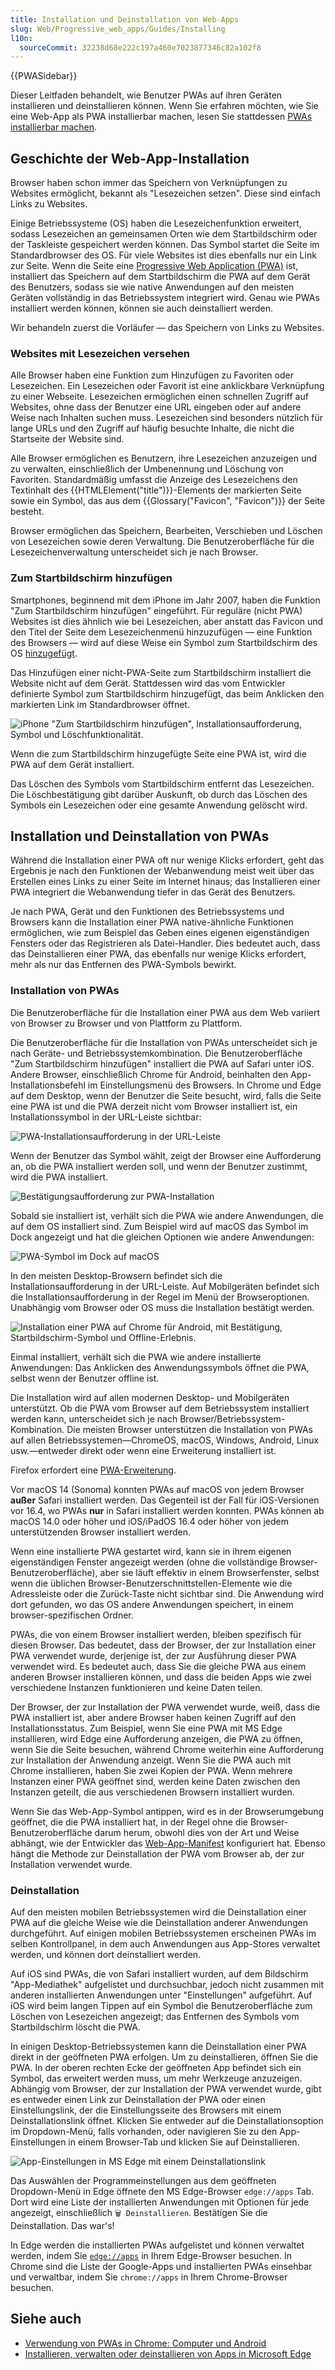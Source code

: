 ```yaml
---
title: Installation und Deinstallation von Web-Apps
slug: Web/Progressive_web_apps/Guides/Installing
l10n:
  sourceCommit: 32238d68e222c197a460e7023877346c82a102f8
---
```


{{PWASidebar}}

Dieser Leitfaden behandelt, wie Benutzer PWAs auf ihren Geräten installieren und deinstallieren können. Wenn Sie erfahren möchten, wie Sie eine Web-App als PWA installierbar machen, lesen Sie stattdessen [PWAs installierbar machen](/de/docs/Web/Progressive_web_apps/Guides/Making_PWAs_installable).

## Geschichte der Web-App-Installation

Browser haben schon immer das Speichern von Verknüpfungen zu Websites ermöglicht, bekannt als "Lesezeichen setzen". Diese sind einfach Links zu Websites.

Einige Betriebssysteme (OS) haben die Lesezeichenfunktion erweitert, sodass Lesezeichen an gemeinsamen Orten wie dem Startbildschirm oder der Taskleiste gespeichert werden können. Das Symbol startet die Seite im Standardbrowser des OS. Für viele Websites ist dies ebenfalls nur ein Link zur Seite. Wenn die Seite eine [Progressive Web Application (PWA)](/de/docs/Web/Progressive_web_apps) ist, installiert das Speichern auf dem Startbildschirm die PWA auf dem Gerät des Benutzers, sodass sie wie native Anwendungen auf den meisten Geräten vollständig in das Betriebssystem integriert wird. Genau wie PWAs installiert werden können, können sie auch deinstalliert werden.

Wir behandeln zuerst die Vorläufer — das Speichern von Links zu Websites.

### Websites mit Lesezeichen versehen

Alle Browser haben eine Funktion zum Hinzufügen zu Favoriten oder Lesezeichen. Ein Lesezeichen oder Favorit ist eine anklickbare Verknüpfung zu einer Webseite. Lesezeichen ermöglichen einen schnellen Zugriff auf Websites, ohne dass der Benutzer eine URL eingeben oder auf andere Weise nach Inhalten suchen muss. Lesezeichen sind besonders nützlich für lange URLs und den Zugriff auf häufig besuchte Inhalte, die nicht die Startseite der Website sind.

Alle Browser ermöglichen es Benutzern, ihre Lesezeichen anzuzeigen und zu verwalten, einschließlich der Umbenennung und Löschung von Favoriten. Standardmäßig umfasst die Anzeige des Lesezeichens den Textinhalt des {{HTMLElement("title")}}-Elements der markierten Seite sowie ein Symbol, das aus dem {{Glossary("Favicon", "Favicon")}} der Seite besteht.

Browser ermöglichen das Speichern, Bearbeiten, Verschieben und Löschen von Lesezeichen sowie deren Verwaltung. Die Benutzeroberfläche für die Lesezeichenverwaltung unterscheidet sich je nach Browser.

### Zum Startbildschirm hinzufügen

Smartphones, beginnend mit dem iPhone im Jahr 2007, haben die Funktion "Zum Startbildschirm hinzufügen" eingeführt. Für reguläre (nicht PWA) Websites ist dies ähnlich wie bei Lesezeichen, aber anstatt das Favicon und den Titel der Seite dem Lesezeichenmenü hinzuzufügen — eine Funktion des Browsers — wird auf diese Weise ein Symbol zum Startbildschirm des OS [hinzugefügt](/de/docs/Learn/HTML/Introduction_to_HTML/The_head_metadata_in_HTML#adding_custom_icons_to_your_site).

Das Hinzufügen einer nicht-PWA-Seite zum Startbildschirm installiert die Website nicht auf dem Gerät. Stattdessen wird das vom Entwickler definierte Symbol zum Startbildschirm hinzugefügt, das beim Anklicken den markierten Link im Standardbrowser öffnet.

![iPhone "Zum Startbildschirm hinzufügen", Installationsaufforderung, Symbol und Löschfunktionalität.](iphone_pwa.jpg)

Wenn die zum Startbildschirm hinzugefügte Seite eine PWA ist, wird die PWA auf dem Gerät installiert.

Das Löschen des Symbols vom Startbildschirm entfernt das Lesezeichen. Die Löschbestätigung gibt darüber Auskunft, ob durch das Löschen des Symbols ein Lesezeichen oder eine gesamte Anwendung gelöscht wird.

## Installation und Deinstallation von PWAs

Während die Installation einer PWA oft nur wenige Klicks erfordert, geht das Ergebnis je nach den Funktionen der Webanwendung meist weit über das Erstellen eines Links zu einer Seite im Internet hinaus; das Installieren einer PWA integriert die Webanwendung tiefer in das Gerät des Benutzers.

Je nach PWA, Gerät und den Funktionen des Betriebssystems und Browsers kann die Installation einer PWA native-ähnliche Funktionen ermöglichen, wie zum Beispiel das Geben eines eigenen eigenständigen Fensters oder das Registrieren als Datei-Handler. Dies bedeutet auch, dass das Deinstallieren einer PWA, das ebenfalls nur wenige Klicks erfordert, mehr als nur das Entfernen des PWA-Symbols bewirkt.

### Installation von PWAs

Die Benutzeroberfläche für die Installation einer PWA aus dem Web variiert von Browser zu Browser und von Plattform zu Plattform.

Die Benutzeroberfläche für die Installation von PWAs unterscheidet sich je nach Geräte- und Betriebssystemkombination. Die Benutzeroberfläche "Zum Startbildschirm hinzufügen" installiert die PWA auf Safari unter iOS. Andere Browser, einschließlich Chrome für Android, beinhalten den App-Installationsbefehl im Einstellungsmenü des Browsers. In Chrome und Edge auf dem Desktop, wenn der Benutzer die Seite besucht, wird, falls die Seite eine PWA ist und die PWA derzeit nicht vom Browser installiert ist, ein Installationssymbol in der URL-Leiste sichtbar:

![PWA-Installationsaufforderung in der URL-Leiste](pwa-install.png)

Wenn der Benutzer das Symbol wählt, zeigt der Browser eine Aufforderung an, ob die PWA installiert werden soll, und wenn der Benutzer zustimmt, wird die PWA installiert.

![Bestätigungsaufforderung zur PWA-Installation](installconfirm.jpg)

Sobald sie installiert ist, verhält sich die PWA wie andere Anwendungen, die auf dem OS installiert sind. Zum Beispiel wird auf macOS das Symbol im Dock angezeigt und hat die gleichen Optionen wie andere Anwendungen:

![PWA-Symbol im Dock auf macOS](dock.jpg)

In den meisten Desktop-Browsern befindet sich die Installationsaufforderung in der URL-Leiste. Auf Mobilgeräten befindet sich die Installationsaufforderung in der Regel im Menü der Browseroptionen. Unabhängig vom Browser oder OS muss die Installation bestätigt werden.

![Installation einer PWA auf Chrome für Android, mit Bestätigung, Startbildschirm-Symbol und Offline-Erlebnis.](android_pwa.jpg)

Einmal installiert, verhält sich die PWA wie andere installierte Anwendungen: Das Anklicken des Anwendungssymbols öffnet die PWA, selbst wenn der Benutzer offline ist.

Die Installation wird auf allen modernen Desktop- und Mobilgeräten unterstützt. Ob die PWA vom Browser auf dem Betriebssystem installiert werden kann, unterscheidet sich je nach Browser/Betriebssystem-Kombination. Die meisten Browser unterstützen die Installation von PWAs auf allen Betriebssystemen—ChromeOS, macOS, Windows, Android, Linux usw.—entweder direkt oder wenn eine Erweiterung installiert ist.

Firefox erfordert eine [PWA-Erweiterung](https://addons.mozilla.org/en-US/firefox/addon/pwas-for-firefox/).

Vor macOS 14 (Sonoma) konnten PWAs auf macOS von jedem Browser **außer** Safari installiert werden. Das Gegenteil ist der Fall für iOS-Versionen vor 16.4, wo PWAs **nur** in Safari installiert werden konnten. PWAs können ab macOS 14.0 oder höher und iOS/iPadOS 16.4 oder höher von jedem unterstützenden Browser installiert werden.

Wenn eine installierte PWA gestartet wird, kann sie in ihrem eigenen eigenständigen Fenster angezeigt werden (ohne die vollständige Browser-Benutzeroberfläche), aber sie läuft effektiv in einem Browserfenster, selbst wenn die üblichen Browser-Benutzerschnittstellen-Elemente wie die Adressleiste oder die Zurück-Taste nicht sichtbar sind. Die Anwendung wird dort gefunden, wo das OS andere Anwendungen speichert, in einem browser-spezifischen Ordner.

PWAs, die von einem Browser installiert werden, bleiben spezifisch für diesen Browser. Das bedeutet, dass der Browser, der zur Installation einer PWA verwendet wurde, derjenige ist, der zur Ausführung dieser PWA verwendet wird. Es bedeutet auch, dass Sie die gleiche PWA aus einem anderen Browser installieren können, und dass die beiden Apps wie zwei verschiedene Instanzen funktionieren und keine Daten teilen.

Der Browser, der zur Installation der PWA verwendet wurde, weiß, dass die PWA installiert ist, aber andere Browser haben keinen Zugriff auf den Installationsstatus. Zum Beispiel, wenn Sie eine PWA mit MS Edge installieren, wird Edge eine Aufforderung anzeigen, die PWA zu öffnen, wenn Sie die Seite besuchen, während Chrome weiterhin eine Aufforderung zur Installation der Anwendung anzeigt. Wenn Sie die PWA auch mit Chrome installieren, haben Sie zwei Kopien der PWA. Wenn mehrere Instanzen einer PWA geöffnet sind, werden keine Daten zwischen den Instanzen geteilt, die aus verschiedenen Browsern installiert wurden.

Wenn Sie das Web-App-Symbol antippen, wird es in der Browserumgebung geöffnet, die die PWA installiert hat, in der Regel ohne die Browser-Benutzeroberfläche darum herum, obwohl dies von der Art und Weise abhängt, wie der Entwickler das [Web-App-Manifest](/de/docs/Web/Manifest) konfiguriert hat. Ebenso hängt die Methode zur Deinstallation der PWA vom Browser ab, der zur Installation verwendet wurde.

### Deinstallation

Auf den meisten mobilen Betriebssystemen wird die Deinstallation einer PWA auf die gleiche Weise wie die Deinstallation anderer Anwendungen durchgeführt. Auf einigen mobilen Betriebssystemen erscheinen PWAs im selben Kontrollpanel, in dem auch Anwendungen aus App-Stores verwaltet werden, und können dort deinstalliert werden.

Auf iOS sind PWAs, die von Safari installiert wurden, auf dem Bildschirm "App-Mediathek" aufgelistet und durchsuchbar, jedoch nicht zusammen mit anderen installierten Anwendungen unter "Einstellungen" aufgeführt. Auf iOS wird beim langen Tippen auf ein Symbol die Benutzeroberfläche zum Löschen von Lesezeichen angezeigt; das Entfernen des Symbols vom Startbildschirm löscht die PWA.

In einigen Desktop-Betriebssystemen kann die Deinstallation einer PWA direkt in der geöffneten PWA erfolgen. Um zu deinstallieren, öffnen Sie die PWA. In der oberen rechten Ecke der geöffneten App befindet sich ein Symbol, das erweitert werden muss, um mehr Werkzeuge anzuzeigen. Abhängig vom Browser, der zur Installation der PWA verwendet wurde, gibt es entweder einen Link zur Deinstallation der PWA oder einen Einstellungslink, der die Einstellungsseite des Browsers mit einem Deinstallationslink öffnet. Klicken Sie entweder auf die Deinstallationsoption im Dropdown-Menü, falls vorhanden, oder navigieren Sie zu den App-Einstellungen in einem Browser-Tab und klicken Sie auf Deinstallieren.

![App-Einstellungen in MS Edge mit einem Deinstallationslink](remove.jpg)

Das Auswählen der Programmeinstellungen aus dem geöffneten Dropdown-Menü in Edge öffnete den MS Edge-Browser `edge://apps` Tab. Dort wird eine Liste der installierten Anwendungen mit Optionen für jede angezeigt, einschließlich `🗑️ Deinstallieren`. Bestätigen Sie die Deinstallation. Das war's!

In Edge werden die installierten PWAs aufgelistet und können verwaltet werden, indem Sie [`edge://apps`](https://blogs.windows.com/msedgedev/2022/05/18/find-and-manage-your-installed-apps-and-sites/) in Ihrem Edge-Browser besuchen. In Chrome sind die Liste der Google-Apps und installierten PWAs einsehbar und verwaltbar, indem Sie `chrome://apps` in Ihrem Chrome-Browser besuchen.

## Siehe auch

- [Verwendung von PWAs in Chrome: Computer und Android](https://support.google.com/chrome/answer/9658361)
- [Installieren, verwalten oder deinstallieren von Apps in Microsoft Edge](https://support.microsoft.com/en-us/topic/install-manage-or-uninstall-apps-in-microsoft-edge-0c156575-a94a-45e4-a54f-3a84846f6113)
